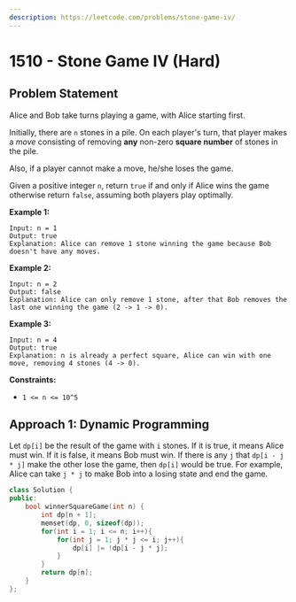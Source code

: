 ```yaml
---
description: https://leetcode.com/problems/stone-game-iv/
---
```


# 1510 - Stone Game IV (Hard)

## Problem Statement

Alice and Bob take turns playing a game, with Alice starting first.

Initially, there are `n` stones in a pile. On each player's turn, that player makes a _move_ consisting of removing **any** non-zero **square number** of stones in the pile.

Also, if a player cannot make a move, he/she loses the game.

Given a positive integer `n`, return `true` if and only if Alice wins the game otherwise return `false`, assuming both players play optimally.

**Example 1:**

```
Input: n = 1
Output: true
Explanation: Alice can remove 1 stone winning the game because Bob doesn't have any moves.
```

**Example 2:**

```
Input: n = 2
Output: false
Explanation: Alice can only remove 1 stone, after that Bob removes the last one winning the game (2 -> 1 -> 0).
```

**Example 3:**

```
Input: n = 4
Output: true
Explanation: n is already a perfect square, Alice can win with one move, removing 4 stones (4 -> 0).
```

**Constraints:**

* `1 <= n <= 10^5`

## Approach 1: Dynamic Programming

Let `dp[i]` be the result of the game with `i` stones. If it is true, it means Alice must win. If it is false, it means Bob must win. If there is any `j` that `dp[i - j * j]` make the other lose the game, then `dp[i]` would be true. For example, Alice can take `j * j` to make Bob into a losing state and end the game.

```cpp
class Solution {
public:
    bool winnerSquareGame(int n) {
        int dp[n + 1];
        memset(dp, 0, sizeof(dp));
        for(int i = 1; i <= n; i++){
            for(int j = 1; j * j <= i; j++){
                dp[i] |= !dp[i - j * j];
            }
        }
        return dp[n];
    }
};
```
